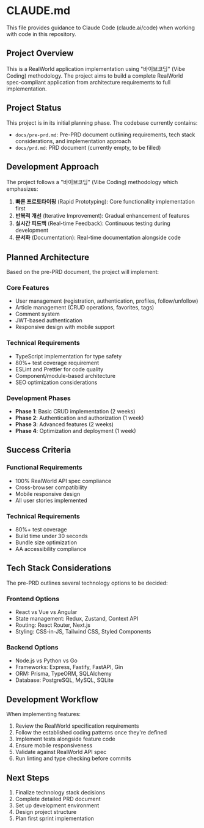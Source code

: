 # CLAUDE.md

This file provides guidance to Claude Code (claude.ai/code) when working with code in this repository.

## Project Overview

This is a RealWorld application implementation using "바이브코딩" (Vibe Coding) methodology. The project aims to build a complete RealWorld spec-compliant application from architecture requirements to full implementation.

## Project Status

This project is in its initial planning phase. The codebase currently contains:
- `docs/pre-prd.md`: Pre-PRD document outlining requirements, tech stack considerations, and implementation approach
- `docs/prd.md`: PRD document (currently empty, to be filled)

## Development Approach

The project follows a "바이브코딩" (Vibe Coding) methodology which emphasizes:
1. **빠른 프로토타이핑** (Rapid Prototyping): Core functionality implementation first
2. **반복적 개선** (Iterative Improvement): Gradual enhancement of features
3. **실시간 피드백** (Real-time Feedback): Continuous testing during development
4. **문서화** (Documentation): Real-time documentation alongside code

## Planned Architecture

Based on the pre-PRD document, the project will implement:

### Core Features
- User management (registration, authentication, profiles, follow/unfollow)
- Article management (CRUD operations, favorites, tags)
- Comment system
- JWT-based authentication
- Responsive design with mobile support

### Technical Requirements
- TypeScript implementation for type safety
- 80%+ test coverage requirement
- ESLint and Prettier for code quality
- Component/module-based architecture
- SEO optimization considerations

### Development Phases
- **Phase 1**: Basic CRUD implementation (2 weeks)
- **Phase 2**: Authentication and authorization (1 week)  
- **Phase 3**: Advanced features (2 weeks)
- **Phase 4**: Optimization and deployment (1 week)

## Success Criteria

### Functional Requirements
- 100% RealWorld API spec compliance
- Cross-browser compatibility
- Mobile responsive design
- All user stories implemented

### Technical Requirements
- 80%+ test coverage
- Build time under 30 seconds
- Bundle size optimization
- AA accessibility compliance

## Tech Stack Considerations

The pre-PRD outlines several technology options to be decided:

### Frontend Options
- React vs Vue vs Angular
- State management: Redux, Zustand, Context API
- Routing: React Router, Next.js
- Styling: CSS-in-JS, Tailwind CSS, Styled Components

### Backend Options  
- Node.js vs Python vs Go
- Frameworks: Express, Fastify, FastAPI, Gin
- ORM: Prisma, TypeORM, SQLAlchemy
- Database: PostgreSQL, MySQL, SQLite

## Development Workflow

When implementing features:
1. Review the RealWorld specification requirements
2. Follow the established coding patterns once they're defined
3. Implement tests alongside feature code
4. Ensure mobile responsiveness
5. Validate against RealWorld API spec
6. Run linting and type checking before commits

## Next Steps

1. Finalize technology stack decisions
2. Complete detailed PRD document
3. Set up development environment
4. Design project structure
5. Plan first sprint implementation